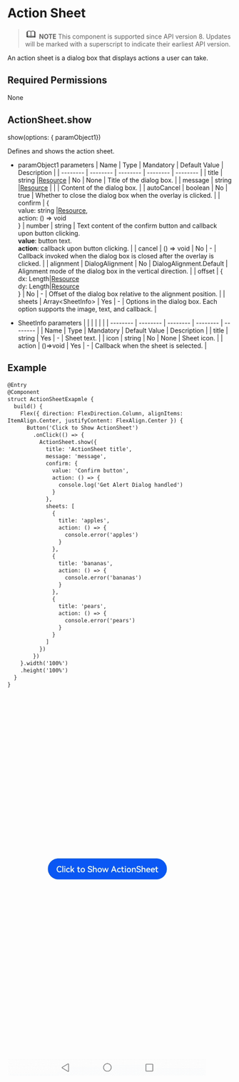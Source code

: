 # Action Sheet


> ![icon-note.gif](public_sys-resources/icon-note.gif) **NOTE**
> This component is supported since API version 8. Updates will be marked with a superscript to indicate their earliest API version.


An action sheet is a dialog box that displays actions a user can take.


## Required Permissions

None


## ActionSheet.show

show(options: { paramObject1})

Defines and shows the action sheet.

- paramObject1 parameters
    | Name | Type | Mandatory | Default Value | Description |
  | -------- | -------- | -------- | -------- | -------- |
  | title | string \|[Resource](../../ui/ts-types.md#resource) | No | None | Title of the dialog box. |
  | message | string \|[Resource](../../ui/ts-types.md#resource) |  |  | Content of the dialog box. |
  | autoCancel | boolean | No | true | Whether to close the dialog box when the overlay is clicked. |
  | confirm | {<br/>value: string \|[Resource](../../ui/ts-types.md#resource),<br>action: () =&gt; void<br/>} | number | string | Text content of the confirm button and callback upon button clicking.<br/>**value**: button text.<br/>**action**: callback upon button clicking. |
  | cancel | () =&gt; void | No | - | Callback invoked when the dialog box is closed after the overlay is clicked. |
  | alignment | DialogAlignment | No | DialogAlignment.Default | Alignment mode of the dialog box in the vertical direction. |
  | offset | {<br/>dx: Length\|[Resource](../../ui/ts-types.md#resource)<br/>dy: Length\|[Resource](../../ui/ts-types.md#resource)<br/>} | No | - | Offset of the dialog box relative to the alignment position. |
  | sheets | Array&lt;SheetInfo&gt; | Yes | - | Options in the dialog box. Each option supports the image, text, and callback. |

- SheetInfo parameters
    | | | | | |
  | -------- | -------- | -------- | -------- | -------- |
  | Name | Type | Mandatory | Default Value | Description |
  | title | string | Yes | - | Sheet text. |
  | icon | string | No | None | Sheet icon. |
  | action | ()=&gt;void | Yes | - | Callback when the sheet is selected. |


## Example



```
@Entry
@Component
struct ActionSheetExapmle {
  build() {
    Flex({ direction: FlexDirection.Column, alignItems: ItemAlign.Center, justifyContent: FlexAlign.Center }) {
      Button('Click to Show ActionSheet')
        .onClick(() => {
          ActionSheet.show({
            title: 'ActionSheet title',
            message: 'message',
            confirm: {
              value: 'Confirm button',
              action: () => {
                console.log('Get Alert Dialog handled')
              }
            },
            sheets: [
              {
                title: 'apples',
                action: () => {
                  console.error('apples')
                }
              },
              {
                title: 'bananas',
                action: () => {
                  console.error('bananas')
                }
              },
              {
                title: 'pears',
                action: () => {
                  console.error('pears')
                }
              }
            ]
          })
        })
    }.width('100%')
    .height('100%')
  }
}
```


![en-us_image_0000001212058508](figures/en-us_image_0000001212058508.gif)

